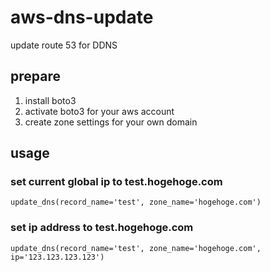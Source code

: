 # aws-dns-update
update route 53 for DDNS

## prepare

1. install boto3
1. activate boto3 for your aws account
1. create zone settings for your own domain


## usage

### set current global ip to test.hogehoge.com

```
update_dns(record_name='test', zone_name='hogehoge.com')
```

### set ip address to test.hogehoge.com

```
update_dns(record_name='test', zone_name='hogehoge.com', ip='123.123.123.123')
```
